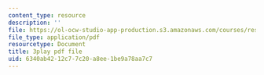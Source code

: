 ```yaml
---
content_type: resource
description: ''
file: https://ol-ocw-studio-app-production.s3.amazonaws.com/courses/res-15-003-shaping-the-future-of-work-15-662x-spring-2016/6340ab4212c77c20a8ee1be9a78aa7c7_XWFocLnBdhM.pdf
file_type: application/pdf
resourcetype: Document
title: 3play pdf file
uid: 6340ab42-12c7-7c20-a8ee-1be9a78aa7c7
---
```

